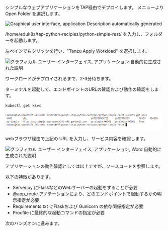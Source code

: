 シンプルなウェブアプリケーションをTAP経由でデプロイします。
メニューよりOpen Folder を選択します。

![Graphical user interface, application Description automatically
generated](../media/image40.png)

/home/eduk8s/tap-python-recipies/python-simple-rest/
を入力し、フォルダーを起動します。

左ペインで右クリックを行い、"Tanzu Apply Workload" を選択します。

![グラフィカル ユーザー インターフェイス, アプリケーション
自動的に生成された説明](../media/image41.png)

ワークロードがデプロイされるまで、2-3分待ちます。

ターミナルを起動して、エンドポイントのURLの確認および動作の確認をします。

```
kubectl get ksvc
```
![](../media/image42.png)

webブラウザ経由で上記の URL を入力し、サービス内容を確認します。

![グラフィカル ユーザー インターフェイス, アプリケーション, Word
自動的に生成された説明](../media/image43.png)

アプリケーションの動作確認としては以上ですが、ソースコードを参照します。

以下の特徴があります。

-   Server.py にFlaskなどのWebサーバーの起動をすることが必要
-   \@app_route
    アノテーションにより、どのエンドポイントで起動するかの明示指定が必要
-   Requirements.txt にFlaskおよび Gunicorn の依存関係指定が必要
-   Procfile に最終的な起動コマンドの指定が必要

次のハンズオンに進みます。

